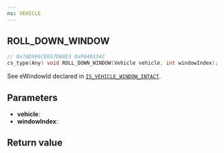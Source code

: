 ```yaml
---
ns: VEHICLE
---
```

## ROLL_DOWN_WINDOW

```c
// 0x7AD9E6CE657D69E3 0xF840134C
cs_type(Any) void ROLL_DOWN_WINDOW(Vehicle vehicle, int windowIndex);
```

See eWindowId declared in [`IS_VEHICLE_WINDOW_INTACT`](#_0x46E571A0E20D01F1).

## Parameters
* **vehicle**: 
* **windowIndex**: 

## Return value
